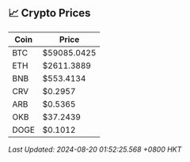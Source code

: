 ## 📈 Crypto Prices

| Coin | Price |
| ---- | ----- |
| BTC | $59085.0425 |
| ETH | $2611.3889 |
| BNB | $553.4134 |
| CRV | $0.2957 |
| ARB | $0.5365 |
| OKB | $37.2439 |
| DOGE | $0.1012 |

_Last Updated: 2024-08-20 01:52:25.568 +0800 HKT_